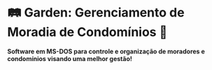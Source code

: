 <div>
<h1> 🛤 Garden: Gerenciamento de Moradia de Condomínios 🏡</h1>
<p>
<b>Software em MS-DOS para controle e organização de moradores e condomínios visando uma melhor gestão!</b>
</p>
</div>
